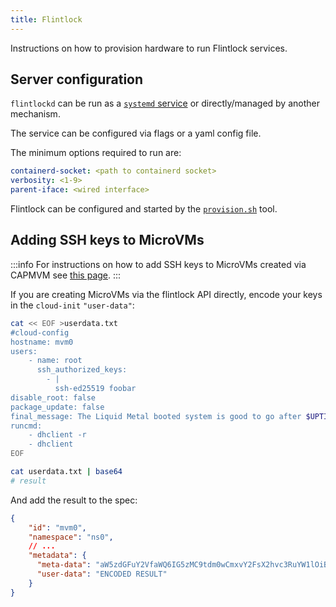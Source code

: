 ```yaml
---
title: Flintlock
---
```


Instructions on how to provision hardware to run Flintlock services.

## Server configuration

`flintlockd` can be run as a [`systemd` service][service] or directly/managed by another mechanism.

The service can be configured via flags or a yaml config file.

The minimum options required to run are:

```yaml
containerd-socket: <path to containerd socket>
verbosity: <1-9>
parent-iface: <wired interface>
```

Flintlock can be configured and started by the [`provision.sh`][provision] tool.

## Adding SSH keys to MicroVMs

:::info
For instructions on how to add SSH keys to MicroVMs created via CAPMVM see
[this page][capmvm].
:::

If you are creating MicroVMs via the flintlock API directly, encode your keys
in the `cloud-init` `"user-data"`:

```bash
cat << EOF >userdata.txt
#cloud-config
hostname: mvm0
users:
    - name: root
      ssh_authorized_keys:
        - |
          ssh-ed25519 foobar
disable_root: false
package_update: false
final_message: The Liquid Metal booted system is good to go after $UPTIME seconds
runcmd:
    - dhclient -r
    - dhclient
EOF

cat userdata.txt | base64
# result
```

And add the result to the spec:
```json
{
    "id": "mvm0",
    "namespace": "ns0",
    // ...
    "metadata": {
      "meta-data": "aW5zdGFuY2VfaWQ6IG5zMC9tdm0wCmxvY2FsX2hvc3RuYW1lOiBtdm0wCnBsYXRmb3JtOiBsaXF1aWRfbWV0YWwK",
      "user-data": "ENCODED RESULT"
    }
}
```

[capmvm]: /docs/guides/capmvm/#adding-ssh-keys-to-microvms
[service]: https://github.com/weaveworks-liquidmetal/flintlock/blob/main/flintlockd.service
[provision]: https://github.com/weaveworks-liquidmetal/flintlock/tree/main/hack/scripts#provisionsh
